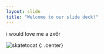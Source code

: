 ```yaml
---
layout: slide
title: "Welcome to our slide deck!"
---
```


i would love me a zx6r

![skatetocat](https://octodex.github.com/images/skatetocat.png)
{: .center}
